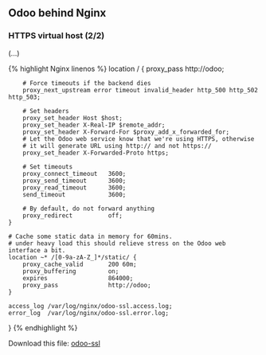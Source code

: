 ## Odoo behind Nginx

### HTTPS virtual host (2/2)

(...)

{% highlight Nginx linenos %}
    location / {
        proxy_pass              http://odoo;

        # Force timeouts if the backend dies
        proxy_next_upstream error timeout invalid_header http_500 http_502 http_503;

        # Set headers
        proxy_set_header Host $host;
        proxy_set_header X-Real-IP $remote_addr;
        proxy_set_header X-Forward-For $proxy_add_x_forwarded_for;
        # Let the Odoo web service know that we're using HTTPS, otherwise
        # it will generate URL using http:// and not https://
        proxy_set_header X-Forwarded-Proto https;

        # Set timeouts
        proxy_connect_timeout   3600;
        proxy_send_timeout      3600;
        proxy_read_timeout      3600;
        send_timeout            3600;

        # By default, do not forward anything
        proxy_redirect          off;
    }

    # Cache some static data in memory for 60mins.
    # under heavy load this should relieve stress on the Odoo web interface a bit.
    location ~* /[0-9a-zA-Z_]*/static/ {
        proxy_cache_valid       200 60m;
        proxy_buffering         on;
        expires                 864000;
        proxy_pass              http://odoo;
    }

    access_log /var/log/nginx/odoo-ssl.access.log;
    error_log  /var/log/nginx/odoo-ssl.error.log;
}
{% endhighlight %}

Download this file: [odoo-ssl](files/nginx/odoo-ssl)
